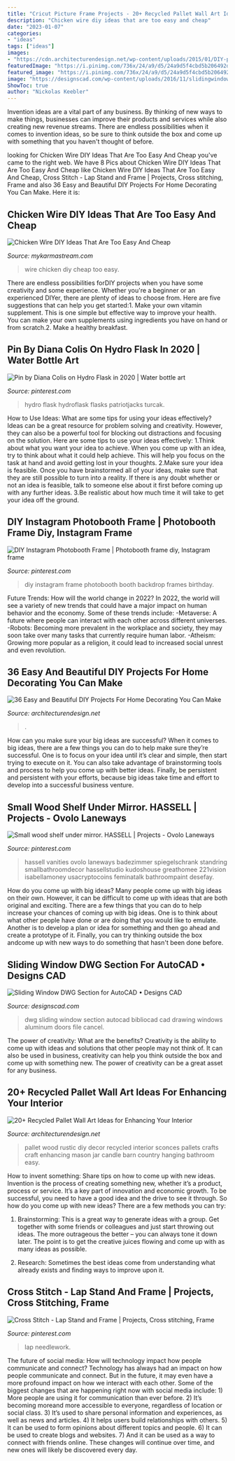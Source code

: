 ```yaml
---
title: "Cricut Picture Frame Projects - 20+ Recycled Pallet Wall Art Ideas For Enhancing Your Interior"
description: "Chicken wire diy ideas that are too easy and cheap"
date: "2023-01-07"
categories:
- "ideas"
tags: ["ideas"]
images:
- "https://cdn.architecturendesign.net/wp-content/uploads/2015/01/DIY-project-for-homedecor-29.jpg"
featuredImage: "https://i.pinimg.com/736x/24/a9/d5/24a9d5f4cbd5b206492d723e35d48547.jpg"
featured_image: "https://i.pinimg.com/736x/24/a9/d5/24a9d5f4cbd5b206492d723e35d48547.jpg"
image: "https://designscad.com/wp-content/uploads/2016/11/slidingwindow_50525.gif"
ShowToc: true
author: "Nickolas Keebler"
---
```



Invention ideas are a vital part of any business. By thinking of new ways to make things, businesses can improve their products and services while also creating new revenue streams. There are endless possibilities when it comes to invention ideas, so be sure to think outside the box and come up with something that you haven't thought of before.

	

		
looking for Chicken Wire DIY Ideas That Are Too Easy And Cheap you've came to the right web. We have 8 Pics about Chicken Wire DIY Ideas That Are Too Easy And Cheap like Chicken Wire DIY Ideas That Are Too Easy And Cheap, Cross Stitch - Lap Stand and Frame | Projects, Cross stitching, Frame and also 36 Easy and Beautiful DIY Projects For Home Decorating You Can Make. Here it is:
		
    
## Chicken Wire DIY Ideas That Are Too Easy And Cheap

<img loading=lazy src="https://mykarmastream.com/wp-content/uploads/2018/02/Chicken-Wire-diy-3-.jpg" onerror="this.onerror=null;this.src='https://tse4.mm.bing.net/th?id=OIP.6uFYVCd__X7Fnj_MQJt8UgHaK_&amp;pid=15.1';" alt="Chicken Wire DIY Ideas That Are Too Easy And Cheap">

_Source: mykarmastream.com_

>wire chicken diy cheap too easy. 

	

There are endless possibilities forDIY projects when you have some creativity and some experience. Whether you're a beginner or an experienced DIYer, there are plenty of ideas to choose from. Here are five suggestions that can help you get started:1. Make your own vitamin supplement. This is one simple but effective way to improve your health. You can make your own supplements using ingredients you have on hand or from scratch.2. Make a healthy breakfast.

    
## Pin By Diana Colis On Hydro Flask In 2020 | Water Bottle Art

<img loading=lazy src="https://i.pinimg.com/736x/5d/54/04/5d54044bc15a1eab49ac3dc4717f437a.jpg" onerror="this.onerror=null;this.src='https://tse3.mm.bing.net/th?id=OIP.RpXNvH_05ml9tdTHBnsWcgHaJ4&amp;pid=15.1';" alt="Pin by Diana Colis on Hydro Flask in 2020 | Water bottle art">

_Source: pinterest.com_

>hydro flask hydroflask flasks patriotjacks turcak. 

	

How to Use Ideas: What are some tips for using your ideas effectively?
Ideas can be a great resource for problem solving and creativity. However, they can also be a powerful tool for blocking out distractions and focusing on the solution. Here are some tips to use your ideas effectively:
1.Think about what you want your idea to achieve. When you come up with an idea, try to think about what it could help achieve. This will help you focus on the task at hand and avoid getting lost in your thoughts.
2.Make sure your idea is feasible. Once you have brainstormed all of your ideas, make sure that they are still possible to turn into a reality. If there is any doubt whether or not an idea is feasible, talk to someone else about it first before coming up with any further ideas.
3.Be realistic about how much time it will take to get your idea off the ground.

    
## DIY Instagram Photobooth Frame | Photobooth Frame Diy, Instagram Frame

<img loading=lazy src="https://i.pinimg.com/736x/d2/9f/7e/d29f7ec15457463a45b9c5e8d0bb0f24--diy-instagram-frames.jpg" onerror="this.onerror=null;this.src='https://tse3.mm.bing.net/th?id=OIP.r9b3NRgDJCahP0kNBG4PcQHaJ3&amp;pid=15.1';" alt="DIY Instagram Photobooth Frame | Photobooth frame diy, Instagram frame">

_Source: pinterest.com_

>diy instagram frame photobooth booth backdrop frames birthday. 

	

Future Trends: How will the world change in 2022?
In 2022, the world will see a variety of new trends that could have a major impact on human behavior and the economy. Some of these trends include: 
-Metaverse: A future where people can interact with each other across different universes. 
-Robots: Becoming more prevalent in the workplace and society, they may soon take over many tasks that currently require human labor. 
-Atheism: Growing more popular as a religion, it could lead to increased social unrest and even revolution.

    
## 36 Easy And Beautiful DIY Projects For Home Decorating You Can Make

<img loading=lazy src="https://cdn.architecturendesign.net/wp-content/uploads/2015/01/DIY-project-for-homedecor-29.jpg" onerror="this.onerror=null;this.src='https://tse3.mm.bing.net/th?id=OIP.66gJl9wpZ1uX6db2DomHAwHaJ4&amp;pid=15.1';" alt="36 Easy and Beautiful DIY Projects For Home Decorating You Can Make">

_Source: architecturendesign.net_

>. 

	

How can you make sure your big ideas are successful?
When it comes to big ideas, there are a few things you can do to help make sure they’re successful. One is to focus on your idea until it’s clear and simple, then start trying to execute on it. You can also take advantage of brainstorming tools and process to help you come up with better ideas. Finally, be persistent and persistent with your efforts, because big ideas take time and effort to develop into a successful business venture.

    
## Small Wood Shelf Under Mirror. HASSELL | Projects - Ovolo Laneways

<img loading=lazy src="https://i.pinimg.com/736x/4b/51/8e/4b518ebe1ebf951d768b623a6c7be2e5.jpg" onerror="this.onerror=null;this.src='https://tse2.mm.bing.net/th?id=OIP.XVsZ48Zk-G2ouW6ZuEeUmAHaLG&amp;pid=15.1';" alt="Small wood shelf under mirror. HASSELL | Projects - Ovolo Laneways">

_Source: pinterest.com_

>hassell vanities ovolo laneways badezimmer spiegelschrank standring smallbathroomdecor hassellstudio kudoshouse greathomee 221vision isabellamoney usacryptocoins feminatalk bathroompaint desefay. 

	

How do you come up with big ideas?
Many people come up with big ideas on their own. However, it can be difficult to come up with ideas that are both original and exciting. There are a few things that you can do to help increase your chances of coming up with big ideas. One is to think about what other people have done or are doing that you would like to emulate. Another is to develop a plan or idea for something and then go ahead and create a prototype of it. Finally, you can try thinking outside the box andcome up with new ways to do something that hasn't been done before.

    
## Sliding Window DWG Section For AutoCAD • Designs CAD

<img loading=lazy src="https://designscad.com/wp-content/uploads/2016/11/slidingwindow_50525.gif" onerror="this.onerror=null;this.src='https://tse4.mm.bing.net/th?id=OIP.4aE-QgzQL9RQ2ipxhoqWJAHaFK&amp;pid=15.1';" alt="Sliding Window DWG Section for AutoCAD • Designs CAD">

_Source: designscad.com_

>dwg sliding window section autocad bibliocad cad drawing windows aluminum doors file cancel. 

	

The power of creativity: What are the benefits?
Creativity is the ability to come up with ideas and solutions that other people may not think of. It can also be used in business, creativity can help you think outside the box and come up with something new. The power of creativity can be a great asset for any business.

    
## 20+ Recycled Pallet Wall Art Ideas For Enhancing Your Interior

<img loading=lazy src="http://cdn.architecturendesign.net/wp-content/uploads/2015/06/AD-Pallet-Wall-Art-16.jpg" onerror="this.onerror=null;this.src='https://tse1.mm.bing.net/th?id=OIP.DOnRNRgOuLXt9IxNSFn-eAHaJ4&amp;pid=15.1';" alt="20+ Recycled Pallet Wall Art Ideas for Enhancing Your Interior">

_Source: architecturendesign.net_

>pallet wood rustic diy decor recycled interior sconces pallets crafts craft enhancing mason jar candle barn country hanging bathroom easy. 

	

How to invent something: Share tips on how to come up with new ideas.
Invention is the process of creating something new, whether it’s a product, process or service. It’s a key part of innovation and economic growth. To be successful, you need to have a good idea and the drive to see it through.
So how do you come up with new ideas? There are a few methods you can try:

1. Brainstorming: This is a great way to generate ideas with a group. Get together with some friends or colleagues and just start throwing out ideas. The more outrageous the better – you can always tone it down later. The point is to get the creative juices flowing and come up with as many ideas as possible.

2. Research: Sometimes the best ideas come from understanding what already exists and finding ways to improve upon it.

    
## Cross Stitch - Lap Stand And Frame | Projects, Cross Stitching, Frame

<img loading=lazy src="https://i.pinimg.com/736x/24/a9/d5/24a9d5f4cbd5b206492d723e35d48547.jpg" onerror="this.onerror=null;this.src='https://tse1.mm.bing.net/th?id=OIP.1MVQ78cnbW_j_RSEy7NF_gHaFo&amp;pid=15.1';" alt="Cross Stitch - Lap Stand and Frame | Projects, Cross stitching, Frame">

_Source: pinterest.com_

>lap needlework. 

	

The future of social media: How will technology impact how people communicate and connect?
Technology has always had an impact on how people communicate and connect. But in the future, it may even have a more profound impact on how we interact with each other. Some of the biggest changes that are happening right now with social media include: 1) More people are using it for communication than ever before. 2) It’s becoming moreand more accessible to everyone, regardless of location or social class. 3) It’s used to share personal information and experiences, as well as news and articles. 4) It helps users build relationships with others. 5) It can be used to form opinions about different topics and people. 6) It can be used to create blogs and websites. 7) And it can be used as a way to connect with friends online. These changes will continue over time, and new ones will likely be discovered every day.

